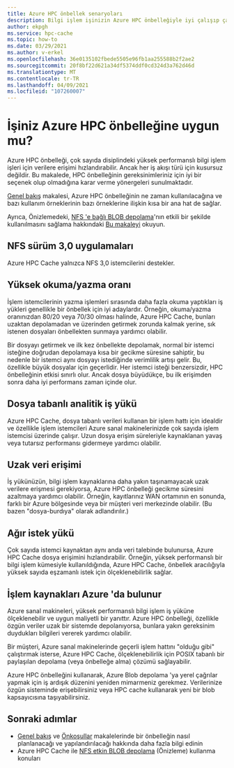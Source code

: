 ```yaml
---
title: Azure HPC önbellek senaryoları
description: Bilgi işlem işinizin Azure HPC önbelleğiyle iyi çalışıp çalışmadığını nasıl bildiğinizi açıklar
author: ekpgh
ms.service: hpc-cache
ms.topic: how-to
ms.date: 03/29/2021
ms.author: v-erkel
ms.openlocfilehash: 36e0135102fbede5505e96fb1aa255588b2f2ae2
ms.sourcegitcommit: 20f8bf22d621a34df5374ddf0cd324d3a762d46d
ms.translationtype: MT
ms.contentlocale: tr-TR
ms.lasthandoff: 04/09/2021
ms.locfileid: "107260007"
---
```

# <a name="is-your-job-a-good-fit-for-azure-hpc-cache"></a>İşiniz Azure HPC önbelleğine uygun mu?

Azure HPC önbelleği, çok sayıda disiplindeki yüksek performanslı bilgi işlem işleri için verilere erişimi hızlandırabilir. Ancak her iş akışı türü için kusursuz değildir. Bu makalede, HPC önbelleğinin gereksinimleriniz için iyi bir seçenek olup olmadığına karar verme yönergeleri sunulmaktadır.

[Genel bakış](hpc-cache-overview.md) makalesi, Azure HPC önbelleğinin ne zaman kullanılacağına ve bazı kullanım örneklerinin bazı örneklerine ilişkin kısa bir ana hat de sağlar.

Ayrıca, Önizlemedeki, [NFS 'e bağlı BLOB depolama](../storage/blobs/network-file-system-protocol-support.md)'nın etkili bir şekilde kullanılmasını sağlama hakkındaki [Bu makaleyi](nfs-blob-considerations.md) okuyun.

## <a name="nfs-version-30-applications"></a>NFS sürüm 3,0 uygulamaları

Azure HPC Cache yalnızca NFS 3,0 istemcilerini destekler.

## <a name="high-read-to-write-ratio"></a>Yüksek okuma/yazma oranı

İşlem istemcilerinin yazma işlemleri sırasında daha fazla okuma yaptıkları iş yükleri genellikle bir önbellek için iyi adaylardır. Örneğin, okuma/yazma oranınızdan 80/20 veya 70/30 olması halinde, Azure HPC Cache, bunları uzaktan depolamadan ve üzerinden getirmek zorunda kalmak yerine, sık istenen dosyaları önbellekten sunmaya yardımcı olabilir.

Bir dosyayı getirmek ve ilk kez önbellekte depolamak, normal bir istemci isteğine doğrudan depolamaya kısa bir gecikme süresine sahiptir, bu nedenle bir istemci aynı dosyayı istediğinde verimlilik artışı gelir. Bu, özellikle büyük dosyalar için geçerlidir. Her istemci isteği benzersizdir, HPC önbelleğinin etkisi sınırlı olur. Ancak dosya büyüdükçe, bu ilk erişimden sonra daha iyi performans zaman içinde olur.

## <a name="file-based-analytic-workload"></a>Dosya tabanlı analitik iş yükü

Azure HPC Cache, dosya tabanlı verileri kullanan bir işlem hattı için idealdir ve özellikle işlem istemcileri Azure sanal makinelerinizde çok sayıda işlem istemcisi üzerinde çalışır. Uzun dosya erişim süreleriyle kaynaklanan yavaş veya tutarsız performansı gidermeye yardımcı olabilir.

## <a name="remote-data-access"></a>Uzak veri erişimi

İş yükünüzün, bilgi işlem kaynaklarına daha yakın taşınamayacak uzak verilere erişmesi gerekiyorsa, Azure HPC önbelleği gecikme süresini azaltmaya yardımcı olabilir. Örneğin, kayıtlarınız WAN ortamının en sonunda, farklı bir Azure bölgesinde veya bir müşteri veri merkezinde olabilir. (Bu bazen "dosya-burdıya" olarak adlandırılır.)

## <a name="heavy-request-load"></a>Ağır istek yükü

Çok sayıda istemci kaynaktan aynı anda veri talebinde bulunursa, Azure HPC Cache dosya erişimini hızlandırabilir. Örneğin, yüksek performanslı bir bilgi işlem kümesiyle kullanıldığında, Azure HPC Cache, önbellek aracılığıyla yüksek sayıda eşzamanlı istek için ölçeklenebilirlik sağlar.

## <a name="compute-resources-are-located-in-azure"></a>İşlem kaynakları Azure 'da bulunur

Azure sanal makineleri, yüksek performanslı bilgi işlem iş yüküne ölçeklenebilir ve uygun maliyetli bir yanıttır. Azure HPC önbelleği, özellikle özgün veriler uzak bir sistemde depolanıyorsa, bunlara yakın gereksinim duydukları bilgileri vererek yardımcı olabilir.

Bir müşteri, Azure sanal makinelerinde geçerli işlem hattını "olduğu gibi" çalıştırmak isterse, Azure HPC Cache, ölçeklenebilirlik için POSIX tabanlı bir paylaşılan depolama (veya önbelleğe alma) çözümü sağlayabilir.

Azure HPC önbelleğini kullanarak, Azure Blob depolama 'ya yerel çağrılar yapmak için iş ardışık düzenini yeniden mimarmeniz gerekmez. Verilerinize özgün sisteminde erişebilirsiniz veya HPC cache kullanarak yeni bir blob kapsayıcısına taşıyabilirsiniz.

## <a name="next-steps"></a>Sonraki adımlar

* [Genel bakış](hpc-cache-overview.md) ve [Önkoşullar](hpc-cache-prerequisites.md) makalelerinde bir önbelleğin nasıl planlanacağı ve yapılandırılacağı hakkında daha fazla bilgi edinin
* Azure HPC Cache ile [NFS etkin BLOB depolama](nfs-blob-considerations.md) (Önizleme) kullanma konuları
